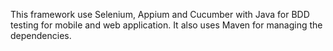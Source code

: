 This framework use Selenium, Appium and Cucumber with Java for BDD testing for mobile and web application. 
It also uses Maven for managing the dependencies.
